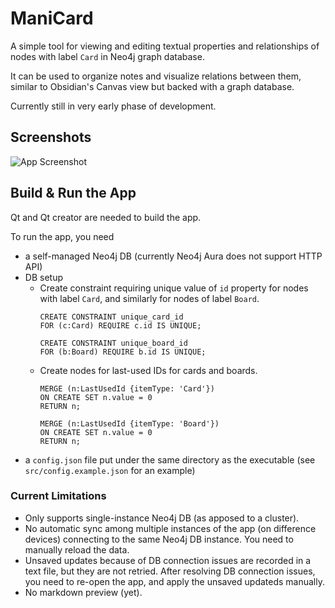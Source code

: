 
# ManiCard

A simple tool for viewing and editing textual properties and relationships of nodes with 
label `Card` in Neo4j graph database.

It can be used to organize notes and visualize relations between them, similar to Obsidian's 
Canvas view but backed with a graph database.

Currently still in very early phase of development.

## Screenshots

![App Screenshot](https://firebasestorage.googleapis.com/v0/b/personal-shared-files.appspot.com/o/public%2FManiCard_ExampleBoard_2.png?alt=media)


## Build & Run the App

Qt and Qt creator are needed to build the app.

To run the app, you need

+ a self-managed Neo4j DB (currently Neo4j Aura does not support HTTP API)
+ DB setup
    + Create constraint requiring unique value of `id` property for nodes with label `Card`, and 
      similarly for nodes of label `Board`.
        ```cypher
        CREATE CONSTRAINT unique_card_id
        FOR (c:Card) REQUIRE c.id IS UNIQUE;
        ```
        ```cypher
        CREATE CONSTRAINT unique_board_id
        FOR (b:Board) REQUIRE b.id IS UNIQUE;
        ```
    + Create nodes for last-used IDs for cards and boards.
        ```cypher
        MERGE (n:LastUsedId {itemType: 'Card'})
        ON CREATE SET n.value = 0
        RETURN n;
        ```   
        ```cypher
        MERGE (n:LastUsedId {itemType: 'Board'})
        ON CREATE SET n.value = 0
        RETURN n;
        ```
+ a `config.json` file put under the same directory as the executable (see `src/config.example.json` 
  for an example)

### Current Limitations

+ Only supports single-instance Neo4j DB (as apposed to a cluster).
+ No automatic sync among multiple instances of the app (on difference devices) connecting to the 
  same Neo4j DB instance. You need to manually reload the data.
+ Unsaved updates because of DB connection issues are recorded in a text file, but they are not 
  retried. After resolving DB connection issues, you need to re-open the app, and apply the unsaved 
  updateds manually.
+ No markdown preview (yet).
